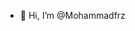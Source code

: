 - 👋 Hi, I’m @Mohammadfrz

<!---
Mohammadfrz/Mohammadfrz is a ✨ special ✨ repository because its `README.md` (this file) appears on your GitHub profile.
You can click the Preview link to take a look at your changes.
--->

